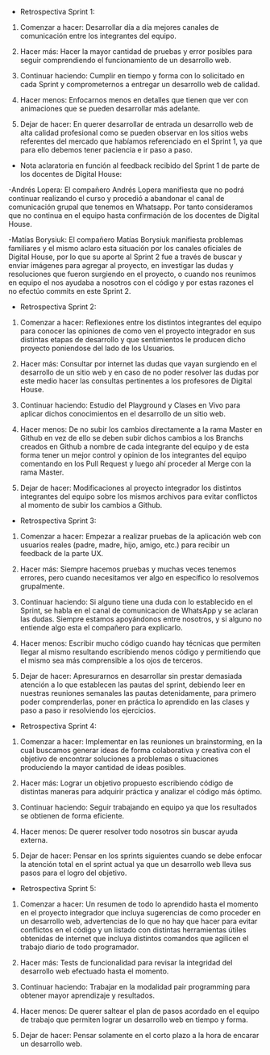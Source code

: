 * Retrospectiva Sprint 1: 

1. Comenzar a hacer:
         Desarrollar día a día mejores canales de comunicación entre los integrantes del equipo.

2. Hacer más:
        Hacer la mayor cantidad de pruebas y error posibles para seguir comprendiendo el funcionamiento de un desarrollo web.

3. Continuar haciendo:
        Cumplir en tiempo y forma con lo solicitado en cada Sprint y comprometernos a entregar un desarrollo web de calidad.
        
4. Hacer menos:
        Enfocarnos menos en detalles que tienen que ver con animaciones que se pueden desarrollar más adelante.

5. Dejar de hacer:
        En querer desarrollar de entrada un desarrollo web de alta calidad profesional como se pueden observar en los sitios webs referentes del mercado que habíamos referenciado en el Sprint 1, ya que para ello debemos tener paciencia e ir paso a paso.


* Nota aclaratoria en función al feedback recibido del Sprint 1 de parte de los docentes de Digital House:

-Andrés Lopera:
        El compañero Andrés Lopera manifiesta que no podrá continuar realizando el curso y procedió a abandonar el canal de comunicación grupal que tenemos en Whatsapp.
        Por tanto consideramos que no continua en el equipo hasta confirmación de los docentes de Digital House.

-Matías Borysiuk:
        El compañero Matías Borysiuk manifiesta problemas familiares y el mismo aclaro esta situación por los canales oficiales de Digital House, por lo que su aporte al Sprint 2 fue a través de buscar y enviar imágenes para agregar al proyecto, en investigar las dudas y resoluciones que fueron surgiendo en el proyecto, o cuando nos reunimos en equipo el nos ayudaba a nosotros con el código y por estas razones el no efectúo commits en este Sprint 2.


* Retrospectiva Sprint 2: 

1. Comenzar a hacer:
         Reflexiones entre los distintos integrantes del equipo para conocer las opiniones de como ven el proyecto integrador en sus distintas etapas de desarrollo y que sentimientos le producen dicho proyecto poniendose del lado de los Usuarios.

2. Hacer más:
        Consultar por internet las dudas que vayan surgiendo en el desarrollo de un sitio web y en caso de no poder resolver las dudas por este medio hacer las consultas pertinentes a los profesores de Digital House.

3. Continuar haciendo:
        Estudio del Playground y Clases en Vivo para aplicar dichos conocimientos en el desarrollo de un sitio web.
        
4. Hacer menos:
        De no subir los cambios directamente a la rama Master en Github en vez de ello se deben subir dichos cambios a los Branchs creados en Github a nombre de cada integrante del equipo y de esta forma tener un mejor control y opinion de los integrantes del equipo comentando en los Pull Request y luego ahí proceder al Merge con la rama Master.

5. Dejar de hacer:
        Modificaciones al proyecto integrador los distintos integrantes del equipo sobre los mismos archivos para evitar conflictos al momento de subir los cambios a Github.


* Retrospectiva Sprint 3: 

1. Comenzar a hacer:
        Empezar a realizar pruebas de la aplicación web con usuarios reales (padre, madre, hijo, amigo, etc.) para recibir un feedback de la parte UX.

2. Hacer más:
        Siempre hacemos pruebas y muchas veces tenemos errores, pero cuando necesitamos ver algo en específico lo resolvemos grupalmente.

3. Continuar haciendo:
        Si alguno tiene una duda con lo establecido en el Sprint, se habla en el canal de comunicacion de WhatsApp y se aclaran las dudas. Siempre estamos apoyándonos entre nosotros, y si alguno no entiende algo esta el compañero para explicarlo.
        
4. Hacer menos:
        Escribir mucho código cuando hay técnicas que permiten llegar al mismo resultando escribiendo menos código y permitiendo que el mismo sea más comprensible a los ojos de terceros.

5. Dejar de hacer:
        Apresurarnos en desarrollar sin prestar demasiada atención a lo que establecen las pautas del sprint, debiendo leer en nuestras reuniones semanales las pautas detenidamente, para primero poder comprenderlas, poner en práctica lo aprendido en las clases y paso a paso ir resolviendo los ejercicios.


* Retrospectiva Sprint 4: 

1. Comenzar a hacer:
        Implementar en las reuniones un brainstorming, en la cual buscamos generar ideas de forma colaborativa y creativa con el objetivo de encontrar soluciones a problemas o situaciones produciendo la mayor cantidad de ideas posibles.

2. Hacer más:
        Lograr un objetivo propuesto escribiendo código de distintas maneras para adquirir práctica y analizar el código más óptimo.

3. Continuar haciendo:
        Seguir trabajando en equipo ya que los resultados se obtienen de forma eficiente.
        
4. Hacer menos:
        De querer resolver todo nosotros sin buscar ayuda externa.

5. Dejar de hacer:
        Pensar en los sprints siguientes cuando se debe enfocar la atención total en el sprint actual ya que un desarrollo web lleva sus pasos para el logro del objetivo.


* Retrospectiva Sprint 5: 

1. Comenzar a hacer:
        Un resumen de todo lo aprendido hasta el momento en el proyecto integrador que incluya sugerencias de como proceder en un desarrollo web, advertencias de lo que no hay que hacer para evitar conflictos en el código y un listado con distintas herramientas útiles obtenidas de internet que incluya distintos comandos que agilicen el trabajo diario de todo programador.  

2. Hacer más:
       Tests de funcionalidad para revisar la integridad del desarrollo web efectuado hasta el momento.

3. Continuar haciendo:
       Trabajar en la modalidad pair programming para obtener mayor aprendizaje y resultados.
        
4. Hacer menos:
        De querer saltear el plan de pasos acordado en el equipo de trabajo que permiten lograr un desarrollo web en tiempo y forma.

5. Dejar de hacer:
        Pensar solamente en el corto plazo a la hora de encarar un desarrollo web.